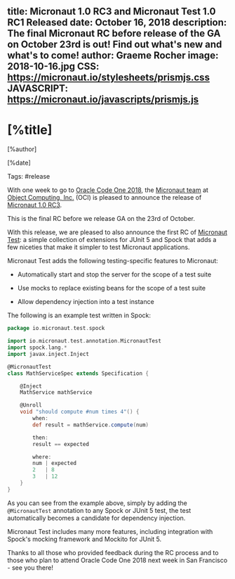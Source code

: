 title: Micronaut 1.0 RC3 and Micronaut Test 1.0 RC1 Released
date: October 16, 2018 
description: The final Micronaut RC before release of the GA on October 23rd is out! Find out what's new and what's to come!
author: Graeme Rocher
image: 2018-10-16.jpg
CSS: https://micronaut.io/stylesheets/prismjs.css
JAVASCRIPT: https://micronaut.io/javascripts/prismjs.js
---

# [%title]

[%author]

[%date] 

Tags: #release

With one week to go to [Oracle Code One 2018](https://objectcomputing.com/resources/events/conferences/oracle-code-one-2018), the [Micronaut team](https://objectcomputing.com/products/2gm-team) at [Object Computing, Inc.](https://objectcomputing.com/) (OCI) is pleased to announce the release of [Micronaut 1.0 RC3](https://github.com/micronaut-projects/micronaut-core/releases/tag/v1.0.0.RC3).

This is the final RC before we release GA on the 23rd of October.

With this release, we are pleased to also announce the first RC of [Micronaut Test](https://micronaut-projects.github.io/micronaut-test/latest/guide/index.html): a simple collection of extensions for JUnit 5 and Spock that adds a few niceties that make it simpler to test Micronaut applications.

Micronaut Test adds the following testing-specific features to Micronaut:

*   Automatically start and stop the server for the scope of a test suite

*   Use mocks to replace existing beans for the scope of a test suite

*   Allow dependency injection into a test instance

The following is an example test written in Spock:

```groovy {.line-numbers}
package io.micronaut.test.spock

import io.micronaut.test.annotation.MicronautTest
import spock.lang.*
import javax.inject.Inject

@MicronautTest 
class MathServiceSpec extends Specification {

    @Inject
    MathService mathService 

    @Unroll
    void "should compute #num times 4"() { 
        when:
        def result = mathService.compute(num)

        then:
        result == expected

        where:
        num | expected
        2   | 8
        3   | 12
    }
}
```

As you can see from the example above, simply by adding the `@MicronautTest` annotation to any Spock or JUnit 5 test, the test automatically becomes a candidate for dependency injection.

Micronaut Test includes many more features, including integration with Spock's mocking framework and Mockito for JUnit 5.

Thanks to all those who provided feedback during the RC process and to those who plan to attend Oracle Code One 2018 next week in San Francisco - see you there!
